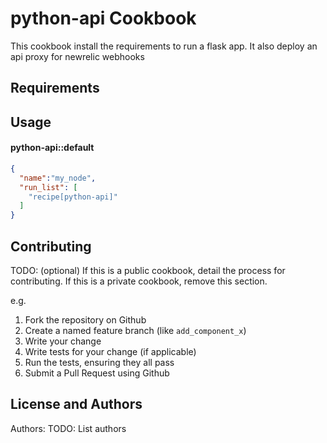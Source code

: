 python-api Cookbook
===================
This cookbook install the requirements to run a flask app.
It also deploy an api proxy for newrelic webhooks

Requirements
------------

Usage
-----
#### python-api::default

```json
{
  "name":"my_node",
  "run_list": [
    "recipe[python-api]"
  ]
}
```

Contributing
------------
TODO: (optional) If this is a public cookbook, detail the process for contributing. If this is a private cookbook, remove this section.

e.g.
1. Fork the repository on Github
2. Create a named feature branch (like `add_component_x`)
3. Write your change
4. Write tests for your change (if applicable)
5. Run the tests, ensuring they all pass
6. Submit a Pull Request using Github

License and Authors
-------------------
Authors: TODO: List authors
